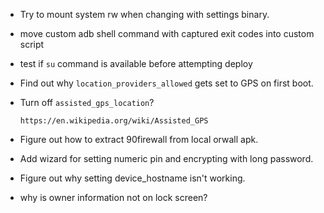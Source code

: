 - Try to mount system rw when changing with settings binary.
- move custom adb shell command with captured exit codes into custom script
- test if `su` command is available before attempting deploy
- Find out why `location_providers_allowed` gets set to GPS on first
  boot.
- Turn off `assisted_gps_location`?

      https://en.wikipedia.org/wiki/Assisted_GPS

- Figure out how to extract 90firewall from local orwall apk.
- Add wizard for setting numeric pin and encrypting with long password.
- Figure out why setting device_hostname isn't working.
- why is owner information not on lock screen?
